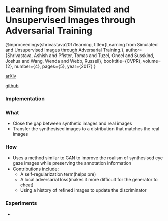 # Learning from Simulated and Unsupervised Images through Adversarial Training

@inproceedings{shrivastava2017learning,
  title={Learning from Simulated and Unsupervised Images through Adversarial Training.},
  author={Shrivastava, Ashish and Pfister, Tomas and Tuzel, Oncel and Susskind, Joshua and Wang, Wenda and Webb, Russell},
  booktitle={CVPR},
  volume={2},
  number={4},
  pages={5},
  year={2017}
}

[arXiv](https://arxiv.org/abs/1612.07828)

[github](https://github.com/carpedm20/simulated-unsupervised-tensorflow)
### Implementation

### What
- Close the gap between synthetic images and real images
- Transfer the synthesised images to a distribution that matches the real images


### How
- Uses a method similar to GAN to improve the realism of synthesised eye gaze images while preserving the annotation information
- Contributions include:
  - A self-regularization term(helps pre)
  - A local adversarial loss(makes it more difficult for the generator to cheat)
  - Using a history of refined images to update the discriminator

### Experiments
-
